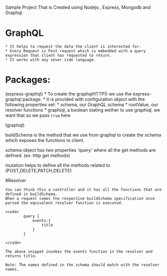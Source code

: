 Sample Project That is Created using Nodejs , Express, Mongodb and Graphql.

# GraphQL
    * It helps to request the data the client is interested for.
    * Every Request is Post request which is embedded with a query expression that client has requested to return.
    * It works with any sever side language.

# Packages: 
(express-graphql)
    * To create the graphqlHTTP() we use the express-graphql package.
    * It is provided with configuration object with the following properties set:
        * schema, our GraphQL schema
        * rootValue, our resolver functions
        * graphiql, a boolean stating wether to use graphiql, we want that so we pass `true` here

(graphql) 

buildSchema is the method that we use from graphql to create the schema which exposes the functions to client.

schema object has two properties 'query' where all the get methods are defined. (ex: http get methods)

mutation helps to define all the methods related to (POST,DELETE,PATCH,DELETE)

#Resolver 

    You can think this a controller and it has all the functions that are defined in buildSchema.
    When a request comes the respective buildSchema specification once parsed the equivalent resolver function is executed.

    <code>
            query {
                events:{
                    title
                }
            }

    </code>

    The above snippet invokes the events function in the resolver and returns title.

    Note: The names defined in the schema should match with the resolver names.

    